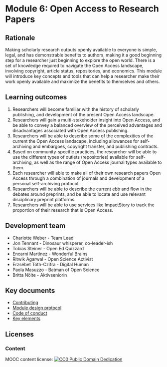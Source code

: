 # Module 6: Open Access to Research Papers

## Rationale <a name="Rationale"></a>

Making scholarly research outputs openly available to everyone is simple, legal, and has demonstrable benefits to authors, making it a good beginning step for a researcher just beginning to explore the open world. There is a set of knowledge required to navigate the Open Access landscape, involving copyright, article status, repositories, and economics. This module will introduce key concepts and tools that can help a researcher make their work openly available and maximize the benefits to themselves and others.


## Learning outcomes <a name="Learning outcomes"></a>

1. Researchers will become familiar with the history of scholarly publishing, and development of the present Open Access landscape.
1. Researchers will gain a multi-stakeholder insight into Open Access, and be able to convey a balanced overview of the perceived advantages and disadvantages associated with Open Access publishing.
1. Researchers will be able to describe some of the complexities of the current the Open Access landscape, including allowances for self-archiving and embargoes, copyright transfer, and publishing contracts.
1. Based on community-specific practices, the researcher will be able to use the different types of outlets (repositories) available for self-archiving, as well as the range of Open Access journal types available to them.
1. Each researcher will able to make all of their own research papers Open Access through a combination of journals and development of a personal self-archiving protocol.
1. Researchers will be able to describe the current ebb and flow in the debates around preprints, and be able to locate and use relevant disciplinary preprint platforms.
1. Researchers will be able to use services like ImpactStory to track the proportion of their research that is Open Access.

## Development team

* Charlotte Weber - Team Lead
* Jon Tennant - Dinosaur whisperer, co-leader-ish
* Tobias Steiner - Open Ed Quizzard
* Encarni Martínez - Wonderful Brains
* Ritwik Agarwal - Open Science Activist
* Erzsébet Tóth-Czifra - Digital Human
* Paola Masuzzo - Batman of Open Science
* Britta Nölte - Aktivseniorin

## Key documents <a name="Key documents"></a>

- [Contributing](CONTRIBUTING.md)
- [Module design protocol](https://github.com/OpenScienceMOOC/Module-6-Open-Access-to-Research-Papers/tree/master/production_toolkit/MODULE_DESIGN_PROTOCOL.md)
- [Code of conduct](CODE_OF_CONDUCT.md)
- [Key elements](key_elements.md)


## Licenses <a name="Licenses"></a>

### Content 
MOOC content license: [![CC0 Public Domain Dedication](https://img.shields.io/badge/License-CC0%201.0-lightgrey.svg)](https://creativecommons.org/publicdomain/zero/1.0/)
